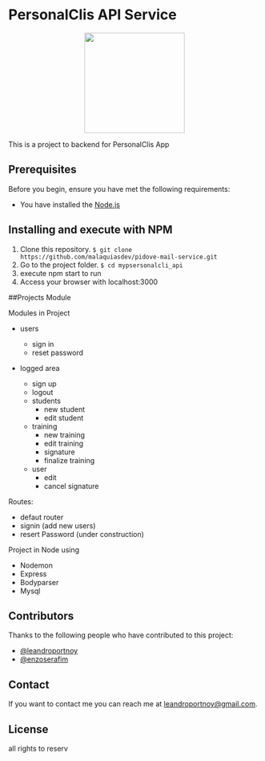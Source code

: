 # PersonalClis API Service

<p align="center">
  <img width="200" height="auto" src=".github/logo.png"/>
</p>

This is a project to backend for PersonalClis App

## Prerequisites

Before you begin, ensure you have met the following requirements:

- You have installed the [Node.js](https://nodejs.org/en/)

## Installing and execute with NPM

1. Clone this repository. `$ git clone https://github.com/malaquiasdev/pidove-mail-service.git`
2. Go to the project folder. `$ cd mypsersonalcli_api`
3. execute npm start to run
4. Access your browser with localhost:3000

##Projects Module

  Modules in Project
  - users
    - sign in
    - reset password
  
  - logged area
    - sign up
    - logout
    - students
      - new student
      - edit student
    - training
      - new training
      - edit training
      - signature
      - finalize training
    - user
      - edit
      - cancel signature

 Routes:
  - defaut router
  - signin (add new users)
  - resert Password (under construction)

Project in Node using
  - Nodemon
  - Express
  - Bodyparser
  - Mysql

## Contributors

Thanks to the following people who have contributed to this project:

- [@leandroportnoy](https://github.com/leandroportnoy)
- [@enzoserafim](https://github.com/enzoserafim)

## Contact

If you want to contact me you can reach me at <leandroportnoy@gmail.com>.

## License

all rights to reserv